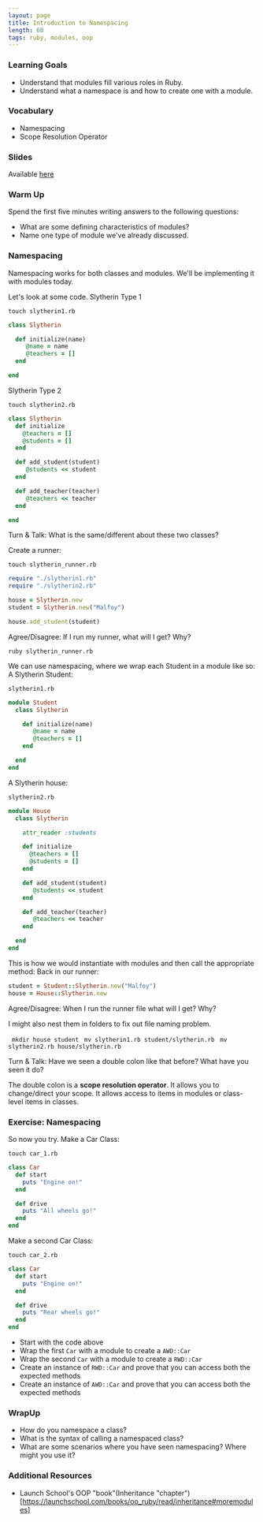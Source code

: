 ```yaml
---
layout: page
title: Introduction to Namespacing
length: 60
tags: ruby, modules, oop
---
```


### Learning Goals

* Understand that modules fill various roles in Ruby.
* Understand what a namespace is and how to create one with a module.

### Vocabulary 

* Namespacing
* Scope Resolution Operator

### Slides

Available [here](../slides/intro_to_namespacing)

### Warm Up

Spend the first five minutes writing answers to the following questions:

* What are some defining characteristics of modules?
* Name one type of module we've already discussed.

### Namespacing

Namespacing works for both classes and modules. We'll be implementing it with modules today.

Let's look at some code.
Slytherin Type 1

`touch slytherin1.rb`

```ruby
class Slytherin

  def initialize(name)
  	 @name = name
  	 @teachers = []
  end

end
```

Slytherin Type 2

`touch slytherin2.rb`

```ruby
class Slytherin
  def initialize
    @teachers = []
    @students = []
  end

  def add_student(student)
     @students << student
  end

  def add_teacher(teacher)
     @teachers << teacher
  end

end
```
Turn & Talk:
What is the same/different about these two classes?


Create a runner:

`touch slytherin_runner.rb`

```ruby
require "./slytherin1.rb"
require "./slytherin2.rb"

house = Slytherin.new
student = Slytherin.new("Malfoy")

house.add_student(student)
```

Agree/Disagree:
If I run my runner, what will I get? Why?

`ruby slytherin_runner.rb`

We can use namespacing, where we wrap each Student in a module like so:
A Slytherin Student:

`slytherin1.rb`

```ruby
module Student
  class Slytherin

    def initialize(name)
  	   @name = name
  	   @teachers = []
    end

  end
end
```
A Slytherin house:

`slytherin2.rb`

```ruby
module House
  class Slytherin

  	attr_reader :students

    def initialize
      @teachers = []
      @students = []
    end

    def add_student(student)
       @students << student
    end

    def add_teacher(teacher)
       @teachers << teacher
    end

  end
end
```

This is how we would instantiate with modules and then call the appropriate method:
Back in our runner:

```ruby
student = Student::Slytherin.new("Malfoy")
house = House::Slytherin.new
```

Agree/Disagree:
When I run the runner file what will I get? Why?

I might also nest them in folders to fix out file naming problem.

` mkdir house student`
` mv slytherin1.rb student/slytherin.rb`
` mv slytherin2.rb house/slytherin.rb`

Turn & Talk:
Have we seen a double colon like that before? What have you seen it do?

The double colon is a **scope resolution operator**. It allows you to change/direct your scope. It allows access to items in modules or class-level items in classes.

### Exercise: Namespacing

So now you try.
Make a Car Class:

`touch car_1.rb`

```ruby
class Car
  def start
    puts "Engine on!"
  end

  def drive
    puts "All wheels go!"
  end
end
```

Make a second Car Class:

`touch car_2.rb`

```ruby
class Car
  def start
    puts "Engine on!"
  end

  def drive
    puts "Rear wheels go!"
  end
end
```

* Start with the code above
* Wrap the first `Car` with a module to create a `AWD::Car`
* Wrap the second `Car` with a module to create a `RWD::Car`
* Create an instance of `RWD::Car` and prove that you can access both
  the expected methods
* Create an instance of `AWD::Car` and prove that you can access both
  the expected methods

### WrapUp
* How do you namespace a class?
* What is the syntax of calling a namespaced class?
* What are some scenarios where you have seen namespacing? Where might you use it?

### Additional Resources
* Launch School's OOP "book"(Inheritance "chapter")[https://launchschool.com/books/oo_ruby/read/inheritance#moremodules]
